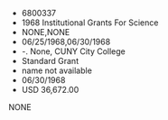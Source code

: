 * 6800337
* 1968 Institutional Grants For Science
* NONE,NONE
* 06/25/1968,06/30/1968
* -. None, CUNY City College
* Standard Grant
* name not available
* 06/30/1968
* USD 36,672.00

NONE